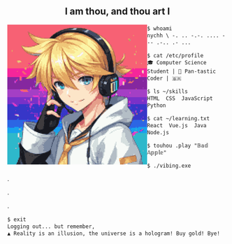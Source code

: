 <h2 align="center">I am thou, and thou art I </h2>



<img align="left" src="https://raw.githubusercontent.com/Nychh/Nychh/main/img/len.png" alt="Kagamine Len pixelado by ImageFX" width="320" /> 

 ```
$ whoami
nychh \ -. .. -.-. .... --- .-.. .- ...
```
 ```
$ cat /etc/profile
🎓 𝙲𝚘𝚖𝚙𝚞𝚝𝚎𝚛 𝚂𝚌𝚒𝚎𝚗𝚌𝚎 𝚂𝚝𝚞𝚍𝚎𝚗𝚝 | 🌈 𝙿𝚊𝚗-𝚝𝚊𝚜𝚝𝚒𝚌 𝙲𝚘𝚍𝚎𝚛 | 🇧🇷
```
 ```
$ ls ~/skills
HTML  CSS  JavaScript  Python
```
 ```
$ cat ~/learning.txt
React  Vue.js  Java  Node.js
```

```
$ touhou .play "𝔹𝕒𝕕 𝔸𝕡𝕡𝕝𝕖"
```
```
$ ./vibing.exe
```
.

.

.

 ```
$ exit 
𝙻𝚘𝚐𝚐𝚒𝚗𝚐 𝚘𝚞𝚝... 𝚋𝚞𝚝 𝚛𝚎𝚖𝚎𝚖𝚋𝚎𝚛,
▲ 𝚁𝚎𝚊𝚕𝚒𝚝𝚢 𝚒𝚜 𝚊𝚗 𝚒𝚕𝚕𝚞𝚜𝚒𝚘𝚗, 𝚝𝚑𝚎 𝚞𝚗𝚒𝚟𝚎𝚛𝚜𝚎 𝚒𝚜 𝚊 𝚑𝚘𝚕𝚘𝚐𝚛𝚊𝚖! 𝙱𝚞𝚢 𝚐𝚘𝚕𝚍! 𝙱𝚢𝚎!
```

